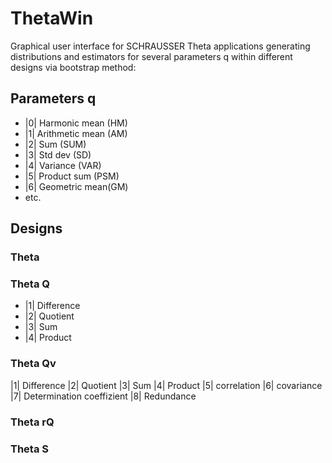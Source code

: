 # ThetaWin
Graphical user interface for SCHRAUSSER Theta applications 
generating distributions and estimators for several parameters q within different designs via bootstrap method:
## Parameters q
- |0| Harmonic mean (HM) 
- |1| Arithmetic mean (AM) 
- |2| Sum (SUM) 
- |3| Std dev (SD) 
- |4| Variance (VAR) 
- |5| Product sum (PSM) 
- |6| Geometric mean(GM) 
- etc.
## Designs
### Theta
### Theta Q
- |1| Difference 
- |2| Quotient 
- |3| Sum
- |4| Product
### Theta Qv
  |1| Difference
  |2| Quotient 
  |3| Sum
  |4| Product
  |5| correlation
  |6| covariance
  |7| Determination coeffizient 
  |8| Redundance
### Theta rQ
### Theta S
